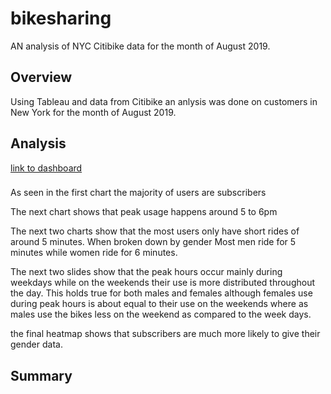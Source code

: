 # bikesharing
AN analysis of NYC Citibike data for the month of August 2019.

## Overview
Using Tableau and data from Citibike an anlysis was done on customers in New York for the month of August 2019.

## Analysis
[link to dashboard](https://public.tableau.com/app/profile/alex.neou.curiel/viz/NYCCitibikeAnalysis_16499254488830/NYCBikeStory)
###
As seen in the first chart the majority of users are subscribers

The next chart shows that peak usage happens around 5 to 6pm

The next two charts show that the most users only have short rides of around 5 minutes. When broken down by gender Most men ride for 5 minutes while women ride for 6 minutes.


The next two slides show that the peak hours occur mainly during weekdays while on the weekends their use is more distributed throughout the day. This holds true for both males and females although females use during peak hours is about equal to their use on the weekends where as males use the bikes less on the weekend as compared to the week days.

the final heatmap shows that subscribers are much more likely to give their gender data.

## Summary

